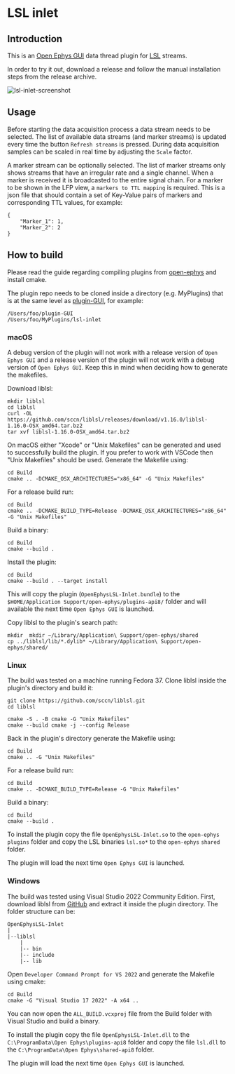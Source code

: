 # LSL inlet

## Introduction

This is an [Open Ephys GUI](https://github.com/open-ephys/plugin-GUI) data thread plugin for [LSL](https://labstreaminglayer.readthedocs.io/index.html) streams.

In order to try it out, download a release and follow the manual installation steps from the release archive.

![lsl-inlet-screenshot](Resources/lsl-inlet.png)

## Usage

Before starting the data acquisition process a data stream needs to be selected. The list of available data streams (and marker streams) is updated every time the button `Refresh streams` is pressed. During data acquisition samples can be scaled in real time by adjusting the `Scale` factor.

A marker stream can be optionally selected. The list of marker streams only shows streams that have an irregular rate and a single channel. When a marker is received it is broadcasted to the entire signal chain. For a marker to be shown in the LFP view, a `markers to TTL mapping` is required. This is a json file that should contain a set of Key-Value pairs of markers and corresponding TTL values, for example:
```
{
    "Marker_1": 1,
    "Marker_2": 2
}
``` 


## How to build

Please read the guide regarding compiling plugins from [open-ephys](https://open-ephys.github.io/gui-docs/Developer-Guide/Compiling-plugins.html) and install cmake.

The plugin repo needs to be cloned inside a directory (e.g. MyPlugins) that is at the same level as [plugin-GUI](https://github.com/open-ephys/plugin-GUI/), for example:

```
/Users/foo/plugin-GUI
/Users/foo/MyPlugins/lsl-inlet
```

### macOS

A debug version of the plugin will not work with a release version of `Open Ephys GUI` and a release version of the plugin will not work with a debug version of `Open Ephys GUI`. Keep this in mind when deciding how to generate the makefiles.

Download liblsl:

```
mkdir liblsl
cd liblsl
curl -OL https://github.com/sccn/liblsl/releases/download/v1.16.0/liblsl-1.16.0-OSX_amd64.tar.bz2
tar xvf liblsl-1.16.0-OSX_amd64.tar.bz2
```

On macOS either "Xcode" or "Unix Makefiles" can be generated and used to successfully build the plugin.
If you prefer to work with VSCode then "Unix Makefiles" should be used.
Generate the Makefile using:

```
cd Build
cmake .. -DCMAKE_OSX_ARCHITECTURES="x86_64" -G "Unix Makefiles"
```

For a release build run:

```
cd Build
cmake .. -DCMAKE_BUILD_TYPE=Release -DCMAKE_OSX_ARCHITECTURES="x86_64" -G "Unix Makefiles"
```

Build a binary:

```
cd Build
cmake --build .
```

Install the plugin:

```
cd Build
cmake --build . --target install
```

This will copy the plugin (`OpenEphysLSL-Inlet.bundle`) to the `$HOME/Application Support/open-ephys/plugins-api8/` folder
and will available the next time `Open Ephys GUI` is launched.

Copy liblsl to the plugin's search path:

```
mkdir  mkdir ~/Library/Application\ Support/open-ephys/shared
cp ../liblsl/lib/*.dylib* ~/Library/Application\ Support/open-ephys/shared/
```

### Linux

The build was tested on a machine running Fedora 37.
Clone liblsl inside the plugin's directory and build it:

```
git clone https://github.com/sccn/liblsl.git
cd liblsl

cmake -S . -B cmake -G "Unix Makefiles"
cmake --build cmake -j --config Release

```

Back in the plugin's directory generate the Makefile using:

```
cd Build
cmake .. -G "Unix Makefiles"
```

For a release build run:

```
cd Build
cmake .. -DCMAKE_BUILD_TYPE=Release -G "Unix Makefiles"
```

Build a binary:

```
cd Build
cmake --build .
```

To install the plugin copy the file `OpenEphysLSL-Inlet.so` to the `open-ephys` `plugins` folder and copy
the LSL binaries `lsl.so*` to the `open-ephys` `shared` folder.

The plugin will load the next time `Open Ephys GUI` is launched.


### Windows

The build was tested using Visual Studio 2022 Community Edition.
First, download liblsl from [GitHub](https://github.com/sccn/liblsl/releases/download/v1.16.0/liblsl-1.16.0-Win_amd64.zip) and extract it inside the plugin directory.
The folder structure can be:

```
OpenEphysLSL-Inlet
|
|--liblsl
	|
	|-- bin
	|-- include
	|-- lib
```

Open `Developer Command Prompt for VS 2022` and generate the Makefile using cmake:

```
cd Build
cmake -G "Visual Studio 17 2022" -A x64 ..
```

You can now open the `ALL_BUILD.vcxproj` file from the Build folder with Visual Studio and build a binary. 

To install the plugin copy the file `OpenEphysLSL-Inlet.dll` to the `C:\ProgramData\Open Ephys\plugins-api8` folder and copy
the file `lsl.dll` to the `C:\ProgramData\Open Ephys\shared-api8` folder.

The plugin will load the next time `Open Ephys GUI` is launched.
